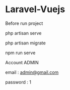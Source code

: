 # Laravel-Vuejs

Before run project

 php artisan serve
 
 php artisan migrate
 
 npm run serve
 
 
 
 Account ADMIN
 
 email : admin@gmail.com
 
 password : 1
